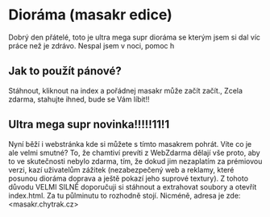 # Dioráma (masakr edice)

Dobrý den přátelé, toto je ultra mega supr dioráma se kterým jsem si dal víc práce než je zdrávo. Nespal jsem v noci, pomoc h

## Jak to použít pánové?
Stáhnout, kliknout na index a pořádnej masakr může začít začít.,
Zcela zdarma, stahujte ihned, bude se Vám líbit!!

## Ultra mega supr novinka!!!!!11!1
Nyní běží i webstránka kde si můžete s tímto masakrem pohrát.
Víte co je ale velmi smutné? To, že chamtiví prevíti z WebZdarma dělají vše proto, aby to ve skutečnosti nebylo zdarma, tím, že dokud jim nezaplatím za prémiovou verzi, kazí uživatelům zážitek (nezabezpečený web a reklamy, které posunou dioráma doprava a ještě pokazí jeho suprové textury). Z tohoto důvodu VELMI SILNĚ doporučuji si stáhnout a extrahovat soubory a otevřít index.html. Za tu půlminutu to rozhodně stojí.
Nicméně, adresa je zde: <masakr.chytrak.cz>

